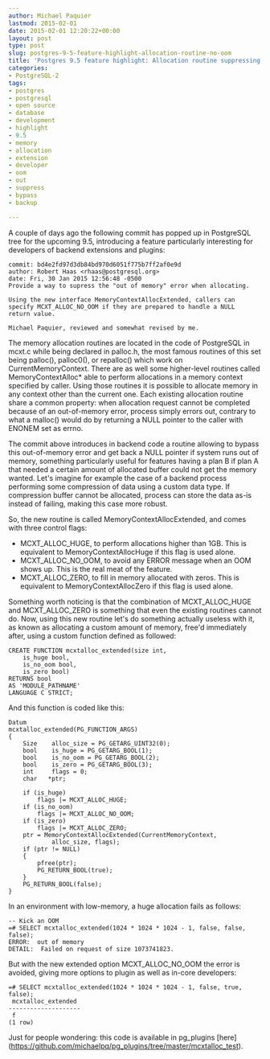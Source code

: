 ```yaml
---
author: Michael Paquier
lastmod: 2015-02-01
date: 2015-02-01 12:20:22+00:00
layout: post
type: post
slug: postgres-9-5-feature-highlight-allocation-routine-no-oom
title: 'Postgres 9.5 feature highlight: Allocation routine suppressing OOM error'
categories:
- PostgreSQL-2
tags:
- postgres
- postgresql
- open source
- database
- development
- highlight
- 9.5
- memory
- allocation
- extension
- developer
- oom
- out
- suppress
- bypass
- backup

---
```


A couple of days ago the following commit has popped up in PostgreSQL
tree for the upcoming 9.5, introducing a feature particularly interesting
for developers of backend extensions and plugins:

    commit: bd4e2fd97d3db84bd970d6051f775b7ff2af0e9d
    author: Robert Haas <rhaas@postgresql.org>
    date: Fri, 30 Jan 2015 12:56:48 -0500
    Provide a way to supress the "out of memory" error when allocating.

    Using the new interface MemoryContextAllocExtended, callers can
    specify MCXT_ALLOC_NO_OOM if they are prepared to handle a NULL
    return value.

    Michael Paquier, reviewed and somewhat revised by me.

The memory allocation routines are located in the code of PostgreSQL
in mcxt.c while being declared in palloc.h, the most famous routines
of this set being palloc(), palloc0(), or repalloc() which work on
CurrentMemoryContext. There are as well some higher-level routines called
MemoryContextAlloc* able to perform allocations in a memory context
specified by caller. Using those routines it is possible to allocate
memory in any context other than the current one. Each existing allocation
routine share a common property: when allocation request cannot be
completed because of an out-of-memory error, process simply errors out,
contrary to what a malloc() would do by returning a NULL pointer to the
caller with ENONEM set as errno.

The commit above introduces in backend code a routine allowing to bypass
this out-of-memory error and get back a NULL pointer if system runs out
of memory, something particularly useful for features having a plan B
if plan A that needed a certain amount of allocated buffer could not
get the memory wanted. Let's imagine for example the case of a backend
process performing some compression of data using a custom data type.
If compression buffer cannot be allocated, process can store the data
as-is instead of failing, making this case more robust.

So, the new routine is called MemoryContextAllocExtended, and comes
with three control flags:

  * MCXT\_ALLOC\_HUGE, to perform allocations higher than 1GB. This is
  equivalent to MemoryContextAllocHuge if this flag is used alone.
  * MCXT\_ALLOC\_NO\_OOM, to avoid any ERROR message when an OOM shows
  up. This is the real meat of the feature.
  * MCXT\_ALLOC\_ZERO, to fill in memory allocated with zeros. This
  is equivalent to MemoryContextAllocZero if this flag is used alone.

Something worth noticing is that the combination of MCXT\_ALLOC\_HUGE
and MCXT\_ALLOC\_ZERO is something that even the existing routines
cannot do. Now, using this new routine let's do something actually useless
with it, as known as allocating a custom amount of memory, free'd
immediately after, using a custom function defined as followed:

    CREATE FUNCTION mcxtalloc_extended(size int,
        is_huge bool,
        is_no_oom bool,
        is_zero bool)
    RETURNS bool
    AS 'MODULE_PATHNAME'
    LANGUAGE C STRICT; 

And this function is coded like this:

    Datum
    mcxtalloc_extended(PG_FUNCTION_ARGS)
    {
        Size    alloc_size = PG_GETARG_UINT32(0);
        bool    is_huge = PG_GETARG_BOOL(1);
        bool    is_no_oom = PG_GETARG_BOOL(2);
        bool    is_zero = PG_GETARG_BOOL(3);
        int     flags = 0;
        char   *ptr;

        if (is_huge)
            flags |= MCXT_ALLOC_HUGE;
        if (is_no_oom)
            flags |= MCXT_ALLOC_NO_OOM;
        if (is_zero)
            flags |= MCXT_ALLOC_ZERO;
        ptr = MemoryContextAllocExtended(CurrentMemoryContext,
                alloc_size, flags);
        if (ptr != NULL)
        {
            pfree(ptr);
            PG_RETURN_BOOL(true);
        }
        PG_RETURN_BOOL(false);
    }

In an environment with low-memory, a huge allocation fails as follows:

    -- Kick an OOM
    =# SELECT mcxtalloc_extended(1024 * 1024 * 1024 - 1, false, false, false);
    ERROR:  out of memory
    DETAIL:  Failed on request of size 1073741823.

But with the new extended option MCXT\_ALLOC\_NO\_OOM the error is avoided,
giving more options to plugin as well as in-core developers:

    =# SELECT mcxtalloc_extended(1024 * 1024 * 1024 - 1, false, true, false);
     mcxtalloc_extended
    --------------------
     f
    (1 row)

Just for people wondering: this code is available in pg\_plugins [here]
(https://github.com/michaelpq/pg_plugins/tree/master/mcxtalloc_test).
